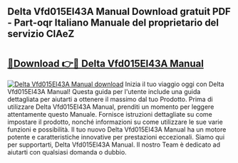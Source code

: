 ## Delta Vfd015El43A Manual Download gratuit PDF - Part-oqr Italiano Manuale del proprietario del servizio ClAeZ

# <h2><a href="http://df9z821.blite.top/?on=Delta+Vfd015El43A+Manual">🔗Download 👉🔴 Delta Vfd015El43A Manual</a></h2>

[![Delta Vfd015El43A Manual download](https://i.imgur.com/lujVjoI.png)](http://df9z821.blite.top/?on=Delta+Vfd015El43A+Manual)
Inizia il tuo viaggio oggi con Delta Vfd015El43A Manual! Questa guida per l'utente include una guida dettagliata per aiutarti a ottenere il massimo dal tuo Prodotto. Prima di utilizzare Delta Vfd015El43A Manual, prenditi un momento per leggere attentamente questo Manuale. Fornisce istruzioni dettagliate su come impostare il prodotto, nonché informazioni su come utilizzare le sue varie funzioni e possibilità. Il tuo nuovo Delta Vfd015El43A Manual ha un motore potente e caratteristiche innovative per prestazioni eccezionali. Siamo qui per supportarti, Delta Vfd015El43A Manual. Il nostro Team è dedicato ad aiutarti con qualsiasi domanda o dubbio.
